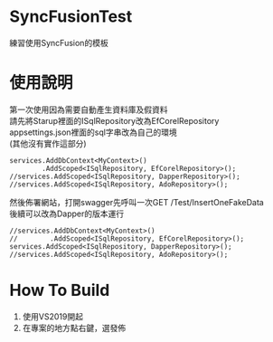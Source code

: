 # SyncFusionTest
練習使用SyncFusion的模板

# 使用說明
第一次使用因為需要自動產生資料庫及假資料  
請先將Starup裡面的ISqlRepository改為EfCorelRepository  
appsettings.json裡面的sql字串改為自己的環境  
(其他沒有實作這部分)  
```
services.AddDbContext<MyContext>()
        .AddScoped<ISqlRepository, EfCorelRepository>();
//services.AddScoped<ISqlRepository, DapperRepository>();
//services.AddScoped<ISqlRepository, AdoRepository>();
```
然後佈署網站，打開swagger先呼叫一次GET /Test/InsertOneFakeData  
後續可以改為Dapper的版本運行
```
//services.AddDbContext<MyContext>()
//        .AddScoped<ISqlRepository, EfCorelRepository>();
services.AddScoped<ISqlRepository, DapperRepository>();
//services.AddScoped<ISqlRepository, AdoRepository>();
```

# How To Build
1. 使用VS2019開起
2. 在專案的地方點右鍵，選發佈

